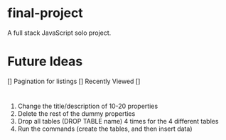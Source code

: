 # final-project

A full stack JavaScript solo project.

# Future Ideas
[] Pagination for listings
[] Recently Viewed
[]



#

1. Change the title/description of 10-20 properties
2. Delete the rest of the dummy properties
3. Drop all tables (DROP TABLE name) 4 times for the 4 different tables
4. Run the commands (create the tables, and then insert data)
